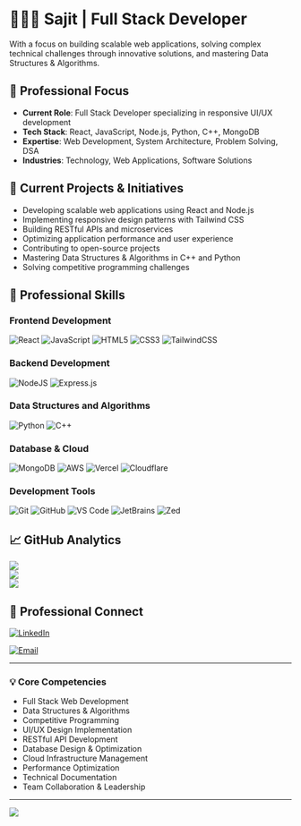 # 👨🏽‍💻 Sajit | Full Stack Developer

With a focus on building scalable web applications, solving complex technical challenges through innovative solutions, and mastering Data Structures & Algorithms.

## 🔭 Professional Focus

- **Current Role**: Full Stack Developer specializing in responsive UI/UX development
- **Tech Stack**: React, JavaScript, Node.js, Python, C++, MongoDB
- **Expertise**: Web Development, System Architecture, Problem Solving, DSA
- **Industries**: Technology, Web Applications, Software Solutions

## 🚀 Current Projects & Initiatives

- Developing scalable web applications using React and Node.js
- Implementing responsive design patterns with Tailwind CSS
- Building RESTful APIs and microservices
- Optimizing application performance and user experience
- Contributing to open-source projects
- Mastering Data Structures & Algorithms in C++ and Python
- Solving competitive programming challenges

## 💼 Professional Skills

### Frontend Development
![React](https://img.shields.io/badge/react-%2320232a.svg?style=for-the-badge&logo=react&logoColor=%2361DAFB)
![JavaScript](https://img.shields.io/badge/javascript-%23323330.svg?style=for-the-badge&logo=javascript&logoColor=%23F7DF1E)
![HTML5](https://img.shields.io/badge/html5-%23E34F26.svg?style=for-the-badge&logo=html5&logoColor=white)
![CSS3](https://img.shields.io/badge/css3-%231572B6.svg?style=for-the-badge&logo=css3&logoColor=white)
![TailwindCSS](https://img.shields.io/badge/tailwindcss-%2338B2AC.svg?style=for-the-badge&logo=tailwind-css&logoColor=white)

### Backend Development
![NodeJS](https://img.shields.io/badge/node.js-6DA55F?style=for-the-badge&logo=node.js&logoColor=white)
![Express.js](https://img.shields.io/badge/express.js-%23404d59.svg?style=for-the-badge&logo=express&logoColor=%2361DAFB)

### Data Structures and Algorithms
![Python](https://img.shields.io/badge/python-3670A0?style=for-the-badge&logo=python&logoColor=ffdd54)
![C++](https://img.shields.io/badge/c++-%2300599C.svg?style=for-the-badge&logo=c%2B%2B&logoColor=white)

### Database & Cloud
![MongoDB](https://img.shields.io/badge/MongoDB-%234ea94b.svg?style=for-the-badge&logo=mongodb&logoColor=white)
![AWS](https://img.shields.io/badge/AWS-%23FF9900.svg?style=for-the-badge&logo=amazon-aws&logoColor=white)
![Vercel](https://img.shields.io/badge/vercel-%23000000.svg?style=for-the-badge&logo=vercel&logoColor=white)
![Cloudflare](https://img.shields.io/badge/Cloudflare-F38020?style=for-the-badge&logo=Cloudflare&logoColor=white)

### Development Tools
![Git](https://img.shields.io/badge/git-%23F05033.svg?style=for-the-badge&logo=git&logoColor=white)
![GitHub](https://img.shields.io/badge/github-%23121011.svg?style=for-the-badge&logo=github&logoColor=white)
![VS Code](https://img.shields.io/badge/Visual%20Studio%20Code-0078d7.svg?style=for-the-badge&logo=visual-studio-code&logoColor=white)
![JetBrains](https://img.shields.io/badge/JetBrains-000000.svg?style=for-the-badge&logo=JetBrains&logoColor=white)
![Zed](https://img.shields.io/badge/Zed-4A154B?style=for-the-badge&logo=zed&logoColor=white)

## 📈 GitHub Analytics

![](https://github-readme-stats.vercel.app/api?username=phantom-userrr&theme=react&hide_border=true&include_all_commits=true&count_private=true)<br/>
![](https://github-readme-streak-stats.herokuapp.com/?user=phantom-userrr&theme=react&hide_border=true)<br/>
![](https://github-readme-stats.vercel.app/api/top-langs/?username=phantom-userrr&theme=react&hide_border=true&include_all_commits=true&count_private=true&layout=compact)

## 🤝 Professional Connect

[![LinkedIn](https://img.shields.io/badge/LinkedIn-%230077B5.svg?logo=linkedin&logoColor=white)](https://linkedin.com/in/heysajit)
<!--- [![Portfolio](https://img.shields.io/badge/Portfolio-%23000000.svg?style=flat&logo=firefox&logoColor=#FF7139)](https://yourportfolio.com) --->
[![Email](https://img.shields.io/badge/Email-D14836?style=flat&logo=gmail&logoColor=white)](mailto:sajit.m@kalvium.community)

---

### 💡 Core Competencies
- Full Stack Web Development
- Data Structures & Algorithms
- Competitive Programming
- UI/UX Design Implementation
- RESTful API Development
- Database Design & Optimization
- Cloud Infrastructure Management
- Performance Optimization
- Technical Documentation
- Team Collaboration & Leadership

---

[![](https://visitcount.itsvg.in/api?id=phantom-userrr&icon=0&color=0)](https://visitcount.itsvg.in)
